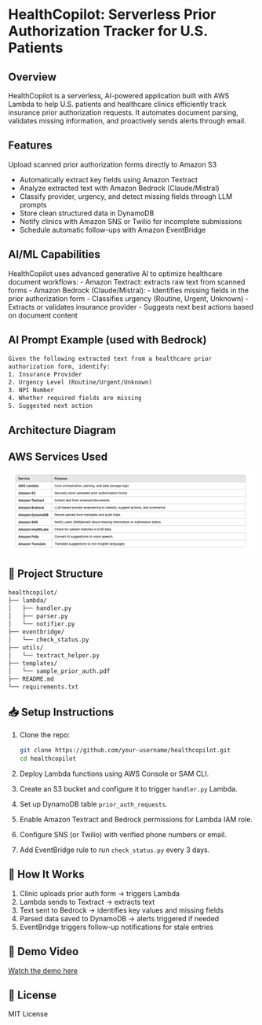 # HealthCopilot: Serverless Prior Authorization Tracker for U.S. Patients

## Overview
HealthCopilot is a serverless, AI-powered application built with AWS Lambda to help U.S. patients and healthcare clinics efficiently track insurance prior authorization requests. It automates document parsing, validates missing information, and proactively sends alerts through email.

## Features
Upload scanned prior authorization forms directly to Amazon S3
- Automatically extract key fields using Amazon Textract
- Analyze extracted text with Amazon Bedrock (Claude/Mistral)
- Classify provider, urgency, and detect missing fields through LLM prompts
- Store clean structured data in DynamoDB
- Notify clinics with Amazon SNS or Twilio for incomplete submissions
- Schedule automatic follow-ups with Amazon EventBridge

## AI/ML Capabilities
HealthCopilot uses advanced generative AI to optimize healthcare document workflows:
    -   Amazon Textract: extracts raw text from scanned forms
    -   Amazon Bedrock (Claude/Mistral):
    -   Identifies missing fields in the prior authorization form
    -   Classifies urgency (Routine, Urgent, Unknown)
    -   Extracts or validates insurance provider
    -   Suggests next best actions based on document content

## AI Prompt Example (used with Bedrock)
```
Given the following extracted text from a healthcare prior authorization form, identify:
1. Insurance Provider
2. Urgency Level (Routine/Urgent/Unknown)
3. NPI Number
4. Whether required fields are missing
5. Suggested next action
```

## Architecture Diagram



## AWS Services Used

![alt text](image.png)


## 📂 Project Structure
```
healthcopilot/
├── lambda/
│   ├── handler.py
│   ├── parser.py
│   └── notifier.py
├── eventbridge/
│   └── check_status.py
├── utils/
│   └── textract_helper.py
├── templates/
│   └── sample_prior_auth.pdf
├── README.md
└── requirements.txt
```

## 📥 Setup Instructions
1. Clone the repo:
   ```bash
   git clone https://github.com/your-username/healthcopilot.git
   cd healthcopilot
   ```

2. Deploy Lambda functions using AWS Console or SAM CLI.
3. Create an S3 bucket and configure it to trigger `handler.py` Lambda.
4. Set up DynamoDB table `prior_auth_requests`.
5. Enable Amazon Textract and Bedrock permissions for Lambda IAM role.
6. Configure SNS (or Twilio) with verified phone numbers or email.
7. Add EventBridge rule to run `check_status.py` every 3 days.

## 🧪 How It Works
1. Clinic uploads prior auth form → triggers Lambda
2. Lambda sends to Textract → extracts text
3. Text sent to Bedrock → identifies key values and missing fields
4. Parsed data saved to DynamoDB → alerts triggered if needed
5. EventBridge triggers follow-up notifications for stale entries

## 🎥 Demo Video
[Watch the demo here](https://youtu.be/example)

## 📜 License
MIT License
